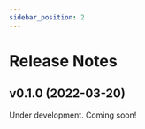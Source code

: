 ```yaml
---
sidebar_position: 2
---
```


# Release Notes

## v0.1.0 (2022-03-20)

Under development. Coming soon!
